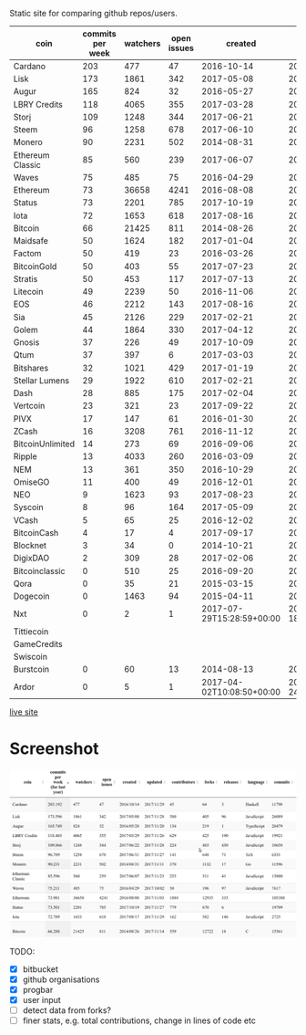 Static site for comparing github repos/users.


| coin           | commits per week | watchers | open issues | created    | updated    | contributor |
|---|---|---|---|---|---|---|
|Cardano|203|477|47|2016-10-14|2017-11-29|45|
|Lisk|173|1861|342|2017-05-08|2017-11-27|580|
|Augur|165|824|32|2016-05-27|2017-11-20|134|
|LBRY Credits|118|4065|355|2017-03-28|2017-11-26|629|
|Storj|109|1248|344|2017-06-21|2017-11-28|224|
|Steem|96|1258|678|2017-06-10|2017-11-27|141|
|Monero|90|2231|502|2014-08-31|2017-11-11|370|
|Ethereum Classic|85|560|239|2017-06-07|2017-11-22|253|
|Waves|75|485|75|2016-04-29|2017-10-02|50|
|Ethereum|73|36658|4241|2016-08-08|2017-11-03|1884|
|Status|73|2201|785|2017-10-19|2017-11-27|779|
|Iota|72|1653|618|2017-08-16|2017-11-29|162|
|Bitcoin|66|21425|811|2014-08-26|2017-11-13|559|
|Maidsafe|50|1624|182|2017-01-04|2017-11-27|323|
|Factom|50|419|23|2016-03-26|2017-10-24|110|
|BitcoinGold|50|403|55|2017-07-23|2017-11-28|394|
|Stratis|50|453|117|2017-07-13|2017-11-03|351|
|Litecoin|49|2239|50|2016-11-06|2017-11-28|1186|
|EOS|46|2212|143|2017-08-16|2017-11-01|74|
|Sia|45|2126|229|2017-02-21|2017-11-16|58|
|Golem|44|1864|330|2017-04-12|2017-10-29|48|
|Gnosis|37|226|49|2017-10-09|2017-11-24|33|
|Qtum|37|397|6|2017-03-03|2017-11-29|392|
|Bitshares|32|1021|429|2017-01-19|2017-11-14|334|
|Stellar Lumens|29|1922|610|2017-02-21|2017-11-18|362|
|Dash|28|885|175|2017-02-04|2017-11-26|601|
|Vertcoin|23|321|23|2017-09-22|2017-11-19|763|
|PIVX|17|147|61|2016-01-30|2017-11-28|293|
|ZCash|16|3208|761|2016-11-12|2017-11-16|388|
|BitcoinUnlimited|14|273|69|2016-09-06|2017-11-22|383|
|Ripple|13|4033|260|2016-03-09|2017-11-29|361|
|NEM|13|361|350|2016-10-29|2017-11-28|54|
|OmiseGO|11|400|49|2016-12-01|2017-11-23|99|
|NEO|9|1623|93|2017-08-23|2017-11-27|125|
|Syscoin|8|96|164|2017-05-09|2017-11-22|347|
|VCash|5|65|25|2016-12-02|2017-11-20|10|
|BitcoinCash|4|17|4|2017-09-17|2017-11-20|15|
|Blocknet|3|34|0|2014-10-21|2017-11-08|6|
|DigixDAO|2|309|28|2017-02-06|2017-09-03|14|
|Bitcoinclassic|0|510|25|2016-09-20|2017-11-21|371|
|Qora|0|35|21|2015-03-15|2017-08-26|6|
|Dogecoin|0|1463|94|2015-04-11|2017-11-10|359|
|Nxt|0|2|1|2017-07-29T15:28:59+00:00|2017-11-18T09:32:31+00:00||
|Tittiecoin|||||||
|GameCredits|||||||
|Swiscoin|||||||
|Burstcoin|0|60|13|2014-08-13|2017-10-08|3|
|Ardor|0|5|1|2017-04-02T10:08:50+00:00|2017-08-24T12:00:55+00:00||


[live site](https://wassname.github.io/compare_altcoin_development/src/)

# Screenshot

![](docs/img/2017-24-11-29-17_Selection_001.png)

TODO:

- [x] bitbucket
- [x] github organisations
- [x] progbar
- [x] user input
- [ ] detect data from forks?
- [ ] finer stats, e.g. total contributions, change in lines of code etc
